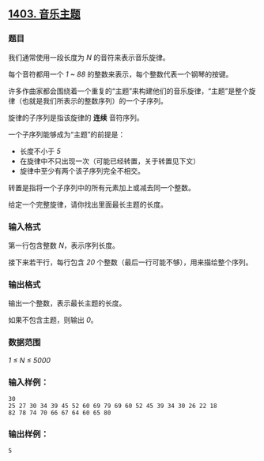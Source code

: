 ## [1403. 音乐主题](https://www.acwing.com/problem/content/1405/)

### 题目

我们通常使用一段长度为 *N* 的音符来表示音乐旋律。

每个音符都用一个 *1 ~ 88* 的整数来表示，每个整数代表一个钢琴的按键。

许多作曲家都会围绕着一个重复的“主题”来构建他们的音乐旋律，“主题”是整个旋律（也就是我们所表示的整数序列）的一个子序列。

旋律的子序列是指该旋律的 **连续** 音符序列。

一个子序列能够成为“主题”的前提是：

- 长度不小于 *5*
- 在旋律中不只出现一次（可能已经转置，关于转置见下文）
- 旋律中至少有两个该子序列完全不相交。

转置是指将一个子序列中的所有元素加上或减去同一个整数。

给定一个完整旋律，请你找出里面最长主题的长度。

### 输入格式

第一行包含整数 *N*，表示序列长度。

接下来若干行，每行包含 *20* 个整数（最后一行可能不够），用来描绘整个序列。

### 输出格式

输出一个整数，表示最长主题的长度。

如果不包含主题，则输出 *0*。

### 数据范围

*1 ≤ N ≤ 5000*

### 输入样例：

```
30
25 27 30 34 39 45 52 60 69 79 69 60 52 45 39 34 30 26 22 18
82 78 74 70 66 67 64 60 65 80
```

### 输出样例：

```
5
```
